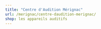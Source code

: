 ```yaml
---
title: "Centre d'Audition Mérignac"
url: /merignac/centre-daudition-merignac/
shop: les appareils auditifs
---
```


